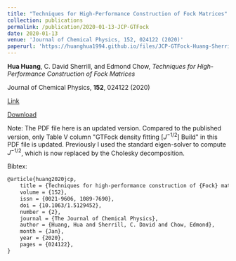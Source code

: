 ```yaml
---
title: "Techniques for High-Performance Construction of Fock Matrices"
collection: publications
permalink: /publication/2020-01-13-JCP-GTFock
date: 2020-01-13
venue: 'Journal of Chemical Physics, 152, 024122 (2020)'
paperurl: 'https://huanghua1994.github.io/files/JCP-GTFock-Huang-Sherrill-Chow.pdf'
---
```

**Hua Huang**, C. David Sherrill, and Edmond Chow, *Techniques for High-Performance Construction of Fock Matrices*

Journal of Chemical Physics, **152**, 024122 (2020)

[Link](https://doi.org/10.1063/1.5129452)

[Download](https://huanghua1994.github.io/files/JCP-GTFock-Huang-Sherrill-Chow.pdf)

Note: The PDF file here is an updated version. Compared to the published version, only Table V  column "GTFock density fitting $[J^{-1/2}]$ Build" in this PDF file is updated. Previously I used the standard eigen-solver to compute $J^{-1/2}$, which is now replaced by the Cholesky decomposition. 

Bibtex:

```tex
@article{huang2020jcp,
    title = {Techniques for high-performance construction of {Fock} matrices},
    volume = {152},
    issn = {0021-9606, 1089-7690},
    doi = {10.1063/1.5129452},
    number = {2},
    journal = {The Journal of Chemical Physics},
    author = {Huang, Hua and Sherrill, C. David and Chow, Edmond},
    month = {Jan},
    year = {2020},
    pages = {024122},
}
```

